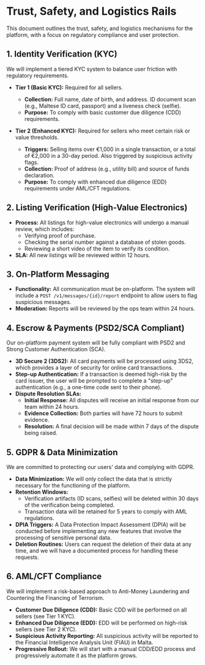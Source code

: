 # Trust, Safety, and Logistics Rails

This document outlines the trust, safety, and logistics mechanisms for the platform, with a focus on regulatory compliance and user protection.

## 1. Identity Verification (KYC)

We will implement a tiered KYC system to balance user friction with regulatory requirements.

*   **Tier 1 (Basic KYC):** Required for all sellers.
    *   **Collection:** Full name, date of birth, and address. ID document scan (e.g., Maltese ID card, passport) and a liveness check (selfie).
    *   **Purpose:** To comply with basic customer due diligence (CDD) requirements.

*   **Tier 2 (Enhanced KYC):** Required for sellers who meet certain risk or value thresholds.
    *   **Triggers:** Selling items over €1,000 in a single transaction, or a total of €2,000 in a 30-day period. Also triggered by suspicious activity flags.
    *   **Collection:** Proof of address (e.g., utility bill) and source of funds declaration.
    *   **Purpose:** To comply with enhanced due diligence (EDD) requirements under AML/CFT regulations.

## 2. Listing Verification (High-Value Electronics)

*   **Process:** All listings for high-value electronics will undergo a manual review, which includes:
    *   Verifying proof of purchase.
    *   Checking the serial number against a database of stolen goods.
    *   Reviewing a short video of the item to verify its condition.
*   **SLA:** All new listings will be reviewed within 12 hours.

## 3. On-Platform Messaging

*   **Functionality:** All communication must be on-platform. The system will include a `POST /v1/messages/{id}/report` endpoint to allow users to flag suspicious messages.
*   **Moderation:** Reports will be reviewed by the ops team within 24 hours.

## 4. Escrow & Payments (PSD2/SCA Compliant)

Our on-platform payment system will be fully compliant with PSD2 and Strong Customer Authentication (SCA).

*   **3D Secure 2 (3DS2):** All card payments will be processed using 3DS2, which provides a layer of security for online card transactions.
*   **Step-up Authentication:** If a transaction is deemed high-risk by the card issuer, the user will be prompted to complete a "step-up" authentication (e.g., a one-time code sent to their phone).
*   **Dispute Resolution SLAs:**
    *   **Initial Response:** All disputes will receive an initial response from our team within 24 hours.
    *   **Evidence Collection:** Both parties will have 72 hours to submit evidence.
    *   **Resolution:** A final decision will be made within 7 days of the dispute being raised.

## 5. GDPR & Data Minimization

We are committed to protecting our users' data and complying with GDPR.

*   **Data Minimization:** We will only collect the data that is strictly necessary for the functioning of the platform.
*   **Retention Windows:**
    *   Verification artifacts (ID scans, selfies) will be deleted within 30 days of the verification being completed.
    *   Transaction data will be retained for 5 years to comply with AML regulations.
*   **DPIA Triggers:** A Data Protection Impact Assessment (DPIA) will be conducted before implementing any new features that involve the processing of sensitive personal data.
*   **Deletion Routines:** Users can request the deletion of their data at any time, and we will have a documented process for handling these requests.

## 6. AML/CFT Compliance

We will implement a risk-based approach to Anti-Money Laundering and Countering the Financing of Terrorism.

*   **Customer Due Diligence (CDD):** Basic CDD will be performed on all sellers (see Tier 1 KYC).
*   **Enhanced Due Diligence (EDD):** EDD will be performed on high-risk sellers (see Tier 2 KYC).
*   **Suspicious Activity Reporting:** All suspicious activity will be reported to the Financial Intelligence Analysis Unit (FIAU) in Malta.
*   **Progressive Rollout:** We will start with a manual CDD/EDD process and progressively automate it as the platform grows.
